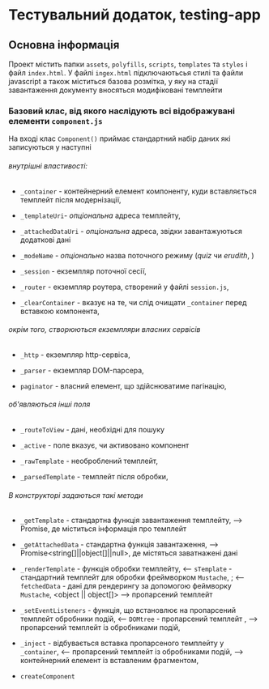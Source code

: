 # Тестувальний додаток, testing-app

## Основна інформація
Проект містить папки `assets`, `polyfills`, `scripts`, `templates` та `styles` і файл `index.html`. У файлі `ingex.html` підключаютьсья стилі та файли javascript а також міститься базова розмітка, у яку на стадії завантаження документу вносяться модифіковані темплейти 

### Базовий клас, від якого наслідують всі відображувані елементи `component.js`

На вході клас `Component()` приймає стандартний набір даних які записуються  у наступні 

###### внутрішні властивості:

* `_container` - контейнерний елемент компоненту, куди вставляється темплейт після модернізації, <hTMLElement>             
* `_templateUri`- *опціональна* адреса темплейту, <string>
             
* `_attachedDataUri` - *опціональна* адреса, звідки  завантажуються додаткові дані <string>
          
* `_modeName` - *опціонально* назва поточного режиму (_quiz_ чи _erudith_, <string>) 
              
* `_session` -  екземпляр поточної сесії, <sessionModule>

* `_router` -  екземпляр роутера, створений у файлі `session.js`, <routerModule>

* `_clearContainer` - вказує на те, чи слід очищати `_container` перед вставкою компонента, <boolean>

###### окрім того, створюються екземпляри власних сервісів

* `_http` - екземпляр http-сервіса, <httpService>

* `_parser` - екземпляр DOM-парсера, <domParser>

* `paginator` - власний елемент, що здійснюватиме пагінацію, <paginateServise>

###### об'являються інші поля 

* `_routeToView` - дані, необхідні для пошуку <string>  

* `_active` -  поле вказує, чи активовано компонент <boolean> 

* `_rawTemplate` - необроблений темплейт, <string>

* `_parsedTemplate` - темплейт після обробки, <string>

###### В конструкторі задаються такі методи

* `_getTemplate` - стандартна функція завантаження темплейту, --> Promise<string>, де міститься  інформація про темплейт 

* `_getAttachedData` - стандартна функція завантаження, -->  Promise<string[]||object[]||null>, де містяться заватнажені дані  

* `_renderTemplate` - функція обробки темплейту, <-- `sTemplate` - стандартний темплейт для обробки фреймворком `Mustache`, <string>; <-- `fetchedData` - дані для рендерингу за допомогою феймворку `Mustache`, <object || object[]>
--> пропарсений темплейт <document>     

* `_setEventListeners` - функція, що встановлює на пропарсений темплейт обробники подій, <-- `DOMtree` - пропарсений темплейт <document>, --> пропарсений темплейт із обробниками подій, <document>

* `_inject` - відбувається вставка пропарсеного темплейту у `_container`, <-- пропарсений темплейт <document> 
із обробниками подій, --> контейнерний елемент із вставленим фрагментом,
    <dOMElement>                           

* `createComponent`

                          







